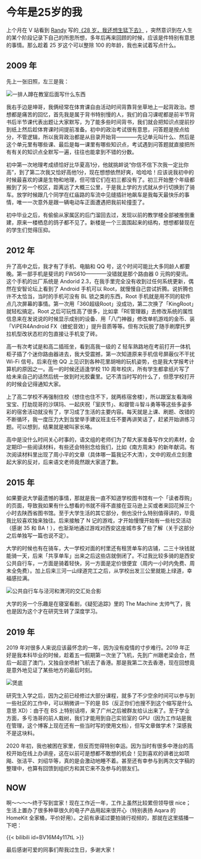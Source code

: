 # 今年是25岁的我


上个月在 V 站看到 [Randy](https://lutaonan.com) 写的[《28 岁，我还想生猛下去》](https://www.v2ex.com/t/927096) ，突然意识到在人生的某个阶段记录下自己的所思所想，多年后再来回顾的时候，应该是件特别有意思的事情。那么趁着 25 岁这个可以整除 100 的年龄，我也来试着写点什么。

## 2009 年

先上一张旧照，左三是我：

![一排人蹲在教室后面写什么东西](https://image.assets.xuchunqiu.com/img/2023/04/55c631424b151a8a3bf81a4232b2453c.jpg)

我右手边是坤哥，我俩经常在体育课自由活动时间背靠背坐草地上一起背政治。想想都是痛苦的回忆，首先我是属于背书特别慢的人，我们的自习课呢都是前半节背书后半节课代表出题让大家默写，为了能多些时间背书，我们就会把知识点提前抄到纸上然后趁体育课时间提前准备。初中的政治考试很有意思，问答题是按点给分，不管逻辑，所以我背政治都是从目录开始背————先记单元叫什么、然后是这个单元里有哪些课、最后是每一课里有哪些知识点，考试遇到问答题就直接把所有有关的知识点全默写一遍，往往也能拿到不错的分数。

初中第一次地理考成绩恰好比华夏高1分，他就挑衅说“你信不信下次我一定比你高”，到了第二次我又恰好高他1分，现在想想依然好爽，哈哈哈！应该说我初中的时候最喜欢的课是生物和地理，但可惜它们在初三都没有了。初三开始整个年级都搬到了另一个校区，距离远了大概三公里，于是我上学的方式就从步行切换到了骑车。放学时候跟几个同学在红庙路的车流中见缝插针地飙车是我每天最快乐的事情，唯一一次意外是跟一辆电动车正面遭遇把我前轮撞歪了。

初中毕业之后，有偷偷从家属区的后门溜回去过，发现以前的教学楼全部被推倒重建，原来一楼栖息的鸽子都不见了。新楼是一个三面围起来的结构，想想都替现在的学生们觉得压抑。

## 2012 年

升了高中之后，我才有了手机、电脑和 QQ 号，这个时间可能比大多同龄人都要晚。第一部手机是斐讯的 FWS610————没错就是那个路由器 0 元购的斐讯。这个手机的出厂系统是 Andorid 2.3，在我手里完全没有收到过任何系统更新，偶然在安智论坛上看到了 Android 手机可以 Root，就慢慢自己尝试折腾。说折腾也许不太恰当，当时的手机可没有 BL 锁之类的东西，Root 手机就是用不同的软件点几次屏幕的事情。第一次用「360超级Root」没成功，第二次换了「KingRoot」就轻松搞定。Root 之后可玩性高了很多，比如拿「RE管理器」去修改系统的属性信息来在发说说的时候显示成别的设备、用「八门神器」修改单机游戏的金币、装「ViPER4Android FX（蝰蛇音效）」提升音质等等。但有次玩脱了随手刷摩托罗拉机型改状态栏的包直接让手机变了砖。

高一有次考试是和高二插班坐，看到高我一级的 Z 轻车熟路地在考前打开一体机柜子插了个迷你路由器进去，我大受震撼，第一次知道原来手机信号屏蔽仪不干扰 Wi-Fi 信号。后来在他 QQ 上见识到各种花里胡哨的玩机姿势，也是我大学报考计算机的原因之一。高一的时候还适逢学校 110 周年校庆，所有学生都拿纸片写了给未来自己的话然后统一放到时光胶囊里。记不清当时写的什么了，但愿学校打开的时候会记得通知大家。

上了高二学校不再强制住校（想住也住不下，就两栋宿舍楼），所以跟室友看海绵宝宝、打劫现哥的沙琪玛、一起庆祝「室庆节」、和寝管斗智斗勇等等这些多姿多彩的宿舍活动就没有了，学习成了生活的主要内容。每天就是上课、刷题、改错的不断循环，我一度压力大到当堂举手建议班主任不要再讲笑话了，赶紧开始讲练习题。可以想到，结果就是被叫家长咯。

高中是没什么时间关心时事的，语文组的老师们为了帮大家准备写作文的素材，会定期印一些阅读材料，有些还会特别念给我们，比如《南方周末》的新年献词。有次阅读材料里出现了周小平的文章（具体哪一篇我记不大清），文中的观点立刻激起大家的反对，后来语文老师竟然跟大家道了歉。

## 2015 年

如果要说大学最遗憾的事情，那就是我一直不知道学校图书馆有一个「读者荐购」的页面，导致我如果有什么想看的书就不得不直接在亚马逊上买或者来回花掉三个小时去陕西省图书馆。至于大学生活的其它部分，倒也没什么特别值得讲的，毕竟我比较喜欢独来独往。后来接触了 N 记的游戏，才开始慢慢开始有一些社交活动（感谢 35 和 BA！），也渐渐地通过游戏对西安这座城市多了些了解（关于这部分之后单独写一篇也说不定）。

大学的时候也有在骑车，大一学校对面的村里还有租赁单车的店铺，二三十块钱就能骑一天，后来「共享单车」出来之后这些店就倒闭了。不过我比较多骑的是西安公共自行车，一方面是骑着轻快，另一方面是定价很便宜（周内一小时内免费、周末全免费）。加上后来三河一山绿道完工之后，从学校出发三公里就能上绿道，幸福感拉满。

![公共自行车与泾河和渭河的交汇处合影](https://image.assets.xuchunqiu.com/img/2023/04/15ca9e58af0d82aeded65481b8675224.jpg)

大学的另一个乐趣是在寝室看剧，《疑犯追踪》里的 The Machine 太帅气了，我也是因为这个才在研究生转了深度学习。

## 2019 年

2019 年对很多人来说应该最怀念的一年，因为没有疫情的寸步难行。2019 年正好是我本科毕业的时候，趁着五一假期第一次坐了飞机，先到广州跟老梁会合，然后一起逛了澳门，又独自坐喷射飞航去了香港。那是我第二次去香港，现在回想竟是意外地见证了某些地方的最后时刻。

![煲底](https://image.assets.xuchunqiu.com/img/2023/04/a9cc6a5e68fbae405ec2788fe17c6b3a.JPG)

研究生入学之后，因为之前已经修过大部分课程，就多了不少空余时间可以参与到一些社区的工作中，可以稍微讲一下的是 BS（反正你们也搜不到这个缩写是什么意思 XD）：由于在 BS 上特别话唠，来了广州之后被群友给认出来了。至于学业方面，多亏浩哥的前人栽树，我们才能用到自己实验室的 GPU（因为工作站是我在管理，这个博客上现在还有一些当时写的使用文档），但写文章做学术？深感我不是这块料。

2020 年初，我也被困在家里，但反而觉得特别幸运。因为当时有很多中港台的高校开始在线上办讲座，这在以前可是想都不敢想的机会！见到喜欢的讲者比如项飚、张洁平、刘绍华等，真的是会激动地睡不着。甚至还有幸参与到两次文字稿的整理中，也算有回馈到组织方和其它来不及参与的朋友们。

## NOW

啊～～～～终于写到宜家！现在工作近一年，工作上虽然比较累但领导很 nice；生活上置办了很多种草很久的电子产品用起来很开心（特别表扬 Aqara 的 HomeKit 全家桶，平价好用）。之前有承诺过要拍骑行视频的，那就在这里插播一下吧：

{{< bilibili id=BV16M4y117tL >}}

最后感谢可爱的同事们帮我过生日，多谢大家！
